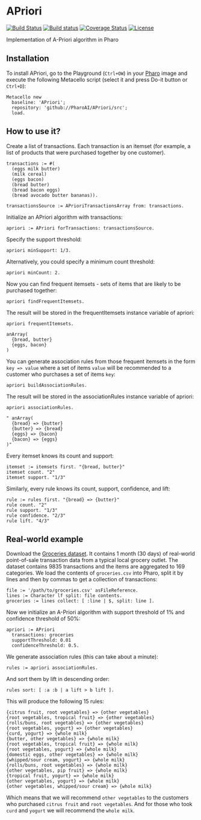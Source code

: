 # APriori

[![Build Status](https://travis-ci.org/pharo-ai/APriori.svg?branch=master)](https://travis-ci.org/pharo-ai/APriori)
[![Build status](https://ci.appveyor.com/api/projects/status/lvff6yqo5bg84bsj?svg=true)](https://ci.appveyor.com/project/olekscode/apriori-9rq1r)
[![Coverage Status](https://coveralls.io/repos/github/pharo-ai/APriori/badge.svg?branch=master)](https://coveralls.io/github/pharo-ai/APriori?branch=master)
[![License](https://img.shields.io/badge/license-MIT-blue.svg)](https://raw.githubusercontent.com/pharo-ai/APriori/master/LICENSE)

Implementation of A-Priori algorithm in Pharo

## Installation
To install APriori, go to the Playground (`Ctrl+OW`) in your [Pharo](https://pharo.org/) image and execute the following Metacello script (select it and press Do-it button or `Ctrl+D`):

```smalltalk
Metacello new
  baseline: 'APriori';
  repository: 'github://PharoAI/APriori/src';
  load.
```

## How to use it?

Create a list of transactions. Each transaction is an itemset (for example, a list of products that were purchased together by one customer).

```Smalltalk
transactions := #( 
  (eggs milk butter)
  (milk cereal)
  (eggs bacon)
  (bread butter)
  (bread bacon eggs)
  (bread avocado butter bananas)).
  
transactionsSource := APrioriTransactionsArray from: transactions.
```

Initialize an APriori algorithm with transactions:

```Smalltalk
apriori := APriori forTransactions: transactionsSource.
```

Specify the support threshold:

```Smalltalk
apriori minSupport: 1/3.
```

Alternatively, you could specify a minimum count threshold:

```Smalltalk
apriori minCount: 2.
```

Now you can find frequent itemsets - sets of items that are likely to be purchased together:

```Smalltalk
apriori findFrequentItemsets.
```

The result will be stored in the frequentItemsets instance variable of apriori:

```Smalltalk
apriori frequentItemsets.

anArray(
  {bread, butter}
  {eggs, bacon}
)
```

You can generate association rules from those frequent itemsets in the form `key => value` where a set of items `value` will be recommended to a customer who purchases a set of items `key`:

```Smalltalk
apriori buildAssociationRules.
```

The result will be stored in the associationRules instance variable of apriori:

```Smalltalk
apriori associationRules.

" anArray(
  {bread} => {butter}
  {butter} => {bread}
  {eggs} => {bacon}
  {bacon} => {eggs}
)"
```

Every itemset knows its count and support:

```Smalltalk
itemset := itemsets first. "{bread, butter}"
itemset count. "2"
itemset support. "1/3"
```

Similarly, every rule knows its count, support, confidence, and lift:

```Smalltalk
rule := rules first. "{bread} => {butter}"
rule count. "2"
rule support. "1/3"
rule confidence. "2/3"
rule lift. "4/3"
```

## Real-world example

Download the [Groceries dataset](https://github.com/stedy/Machine-Learning-with-R-datasets/blob/master/groceries.csv). It contains 1 month (30 days) of real-world point-of-sale transaction data from a typical local grocery outlet. The dataset contains 9835 transactions and the items are aggregated to 169 categories. We load the contents of `groceries.csv` into Pharo, split it by lines and then by commas to get a collection of transactions:

```Smalltalk
file := '/path/to/groceries.csv' asFileReference.
lines := Character lf split: file contents.
groceries := lines collect: [ :line | $, split: line ].
```

Now we initialize an A-Priori algorithm with support threshold of 1% and confidence threshold of 50%:

```Smalltalk
apriori := APriori
  transactions: groceries
  supportThreshold: 0.01
  confidenceThreshold: 0.5.
```

We generate association rules (this can take about a minute):

```Smalltalk
rules := apriori associationRules.
```

And sort them by lift in descending order:

```Smalltalk
rules sort: [ :a :b | a lift > b lift ].
```

This will produce the following 15 rules:

```
{citrus fruit, root vegetables} => {other vegetables}
{root vegetables, tropical fruit} => {other vegetables}
{rolls/buns, root vegetables} => {other vegetables}
{root vegetables, yogurt} => {other vegetables}
{curd, yogurt} => {whole milk}
{butter, other vegetables} => {whole milk}
{root vegetables, tropical fruit} => {whole milk}
{root vegetables, yogurt} => {whole milk}
{domestic eggs, other vegetables} => {whole milk}
{whipped/sour cream, yogurt} => {whole milk}
{rolls/buns, root vegetables} => {whole milk}
{other vegetables, pip fruit} => {whole milk}
{tropical fruit, yogurt} => {whole milk}
{other vegetables, yogurt} => {whole milk}
{other vegetables, whipped/sour cream} => {whole milk}
```

Which means that we will recommend `other vegetables` to the customers who purchased `citrus fruit` and `root vegetables`. And for those who took `curd` and `yogurt` we will recommend the `whole milk`.
